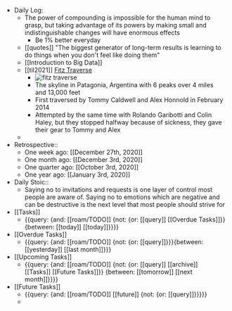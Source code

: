 - Daily Log:
    - The power of compounding is impossible for the human mind to grasp, but taking advantage of its powers by making small and indistinguishable changes will have enormous effects
        - Be 1% better everyday
    - [[quotes]] "The biggest generator of long-term results is learning to do things when you don't feel like doing them"
    - [[Introduction to Big Data]]
    - [[til2021]] [Fitz Traverse](https://en.wikipedia.org/wiki/Fitz_Roy)
        - ![fitz traverse](https://www.patagonia.com/blog/wp-content/uploads/2015/01/lineacrossthesky_garibotti_r_0143_handwriting_1280x720-jpg2560x1440.jpg)
        - The skyline in Patagonia, Argentina with 6 peaks over 4 miles and 13,000 feet
        - First traversed by Tommy Caldwell and Alex Honnold in February 2014
        - Attempted by the same time with Rolando Garibotti and Colin Haley, but they stopped halfway because of sickness, they gave their gear to Tommy and Alex
    - 
- Retrospective::
    - One week ago: [[December 27th, 2020]]
    - One month ago: [[December 3rd, 2020]]
    - One quarter ago: [[October 3rd, 2020]]
    - One year ago: [[January 3rd, 2020]]
- Daily Stoic::
    - Saying no to invitations and requests is one layer of control most people are aware of. Saying no to emotions which are negative and can be destructive is the next level that most people should strive for
- [[Tasks]]
    - {{query: {and: [[roam/TODO]] {not: {or: [[query]] [[Overdue Tasks]]}} {between: [[today]] [[today]]}}}}
- [[Overdue Tasks]]
    - {{query: {and: [[roam/TODO]] {not: {or: [[query]]}}}{between: [[yesterday]] [[last month]]}}}
- [[Upcoming Tasks]]
    - {{query: {and: [[roam/TODO]] {not: {or: [[query]] [[archive]] [[Tasks]] [[Future Tasks]]}} {between: [[tomorrow]] [[next month]]}}}}
- [[Future Tasks]]
    - {{query: {and: [[roam/TODO]] [[future]] {not: {or: [[query]]}}}}}
    - 
